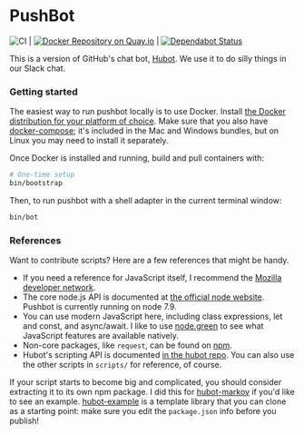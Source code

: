 # PushBot

![CI](https://github.com/smashwilson/pushbot/workflows/CI/badge.svg) | [![Docker Repository on Quay.io](https://quay.io/repository/smashwilson/pushbot/status "Docker Repository on Quay.io")](https://quay.io/repository/smashwilson/pushbot) | [![Dependabot Status](https://api.dependabot.com/badges/status?host=github&repo=smashwilson/pushbot)](https://dependabot.com)

This is a version of GitHub's chat bot, [Hubot](https://hubot.github.com/). We use it to do silly things in our Slack chat.

### Getting started

The easiest way to run pushbot locally is to use Docker. Install [the Docker distribution for your platform of choice](https://docs.docker.com/#run-docker-anywhere). Make sure that you also have [docker-compose](https://docs.docker.com/compose/overview/); it's included in the Mac and Windows bundles, but on Linux you may need to install it separately.

Once Docker is installed and running, build and pull containers with:

```bash
# One-time setup
bin/bootstrap
```

Then, to run pushbot with a shell adapter in the current terminal window:

```bash
bin/bot
```

### References

Want to contribute scripts? Here are a few references that might be handy.

- If you need a reference for JavaScript itself, I recommend the [Mozilla developer network](https://developer.mozilla.org/en-US/docs/Web/JavaScript).
- The core node.js API is documented at [the official node website](https://nodejs.org/dist/latest-v7.x/docs/api/). Pushbot is currently running on node 7.9.
- You can use modern JavaScript here, including class expressions, let and const, and async/await. I like to use [node.green](http://node.green/) to see what JavaScript features are available natively.
- Non-core packages, like `request`, can be found on [npm](https://www.npmjs.com/).
- Hubot's scripting API is documented [in the hubot repo](https://github.com/github/hubot/blob/master/docs/scripting.md). You can also use the other scripts in `scripts/` for reference, of course.

If your script starts to become big and complicated, you should consider extracting it to its own npm package. I did this for [hubot-markov](https://github.com/smashwilson/hubot-markov) if you'd like to see an example. [hubot-example](https://github.com/hubot-scripts/hubot-example) is a template library that you can clone as a starting point: make sure you edit the `package.json` info before you publish!
